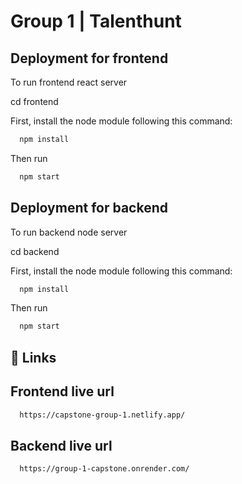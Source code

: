 # Group 1 | Talenthunt

## Deployment for frontend

To run frontend react server

cd frontend

First, install the node module following this command:

```bash
  npm install
```

Then run

```bash
  npm start
```

## Deployment for backend

To run backend node server

cd backend

First, install the node module following this command:

```bash
  npm install
```

Then run

```bash
  npm start
```

## 🔗 Links

## Frontend live url

```bash
  https://capstone-group-1.netlify.app/
```

## Backend live url

```bash
  https://group-1-capstone.onrender.com/
```
